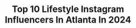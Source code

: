 ---
title: Top 10 Lifestyle Instagram Influencers In Atlanta In 2024
description: >-
  Find top lifestyle Instagram influencers in Atlanta in 2024. Most popular hashtags: #atlanta #lifestyle #motivation.
platform: Instagram
hits: 376
text_top: Discover the top-rated Instagram profiles on inBeat.
text_bottom: Our platform holds 376 Instagram influencers like this in Atlanta, United States for you to work with.
profiles:
  - username: "chrisandregtravel"
    fullname: >-
      Chris and Reg Travel - Atlanta
    bio: >-
      TRAVEL| WINE/SPIRITS | LIFESTYLE #atlantablogger #contentcreator Promoting #Diversity and #Inclusion in Travel and Lifestyle! ⬇️VIEW MEDIA KIT HERE⬇️
    location: "United States"
    followers: 59522
    engagement: 683
    commentsToLikes: 0.028177
    id: ckf5m5m1lscu60j230bu14xjm
    verified: false
    hashtags: "#atlantaphotographer, #savannahgeorgia, #travelingislife, #canonusa"
  - username: "jaelenmitchell"
    fullname: >-
      NaturalReign
    bio: >-
      Natural Hair/ Lifestyle Atlanta Email: Jaelen@preferencepr.com YouTube 256K+ 👇🏽Travel With Me👇🏽
    location: "United States"
    followers: 127451
    engagement: 1343
    commentsToLikes: 0.009708
    id: ck0ua7h36bnzw0i19woeqezvt
    verified: false
    hashtags: "#reel, #bussit, #asiampartner, #curlcolor"
  - username: "mydear_ariane"
    fullname: >-
      Ariane Ellsberry, REALTOR®️
    bio: >-
      Multi-Million Dollar Atlanta Realtor Specializing in Atlanta's Luxury Real Estate #TheArianeEllsberryTeam ✨ Mommy to Jackson🤍 Wife to @murseellsberry💍
    location: "United States"
    followers: 73460
    engagement: 463
    commentsToLikes: 0.033308
    id: ck8t7k2e5h3n30j78gd0h7dtx
    verified: false
    hashtags: "#realestate, #luxuryrealestate, #entrepreneur, #dreamjob"
  - username: "taylormadegq"
    fullname: >-
      Teferi Taylor
    bio: >-
      Streetwear Fashion & Lifestyle 📍: Atlanta, GA 🎥: @HatClub ReCap Host 🧢: @HatClub Ambassador 🎙️: Host (@FitTalkFridays) 📸: Photographer (@Tektography)
    location: "United States"
    followers: 56043
    engagement: 213
    commentsToLikes: 0.047789
    id: clfhg3ypjbvvn0j08qzz90qku
    verified: false
    hashtags: "#grwmreels, #mensstreetstyle, #hatclub, #hypebeaststyle"
  - username: "laurenlefevre"
    fullname: >-
      Lauren Lefevre
    bio: >-
      👗💄🏠 Fashion, Clean Beauty, Home & Lifestyle 📍Atlanta 🍑 👫 Mom of boy/girl twins 💻 Blog : editbylauren.com 👛 Shop : laurenlily.com SHOP MY OUTFITS ⬇️
    location: "United States"
    followers: 113439
    engagement: 57
    commentsToLikes: 0.138534
    id: ck15ruwtd9u1w0i19ublnncme
    verified: false
    hashtags: "#undeniablydowntownduluth, #elguapopartner, #discovermaurices, #feelgooddenim"
  - username: "mcmbrownfield"
    fullname: >-
      Mary Catherine Brownfield
    bio: >-
      Atlanta Lifestyle Photographer Black & Whites🤍@mcb.bw
    location: "United States"
    followers: 9046
    engagement: 466
    commentsToLikes: 0.068670
    id: ck0ubyszufo1h0i19d8ikfkbz
    verified: false
    hashtags: "#hydrangeaheaven"
  - username: "reelrodman"
    fullname: >-
      Rodman Randolph
    bio: >-
      SAG Email for Bookings 👇🏽 ‘Brock’ from @cwlegacies Actor @landrumartsla Model @ngmmodeling
    location: "United States"
    followers: 6117
    engagement: 340
    commentsToLikes: 0.131510
    id: ck8tdrj8p4iia0j78oalebhat
    verified: false
    hashtags: "#atlantamodels, #magazine, #designer, #runwaymodel"
  - username: "emily_plajer"
    fullname: >-
      Emily Plajer 🦋
    bio: >-
      IFBB Bikini Pro ⭕️lympian 🏠 @welcometoourboathouse 🛥️ @tidewell.co 🪦 @_deaddadsociety 💪🏼 @pfc_coaching Athlete & Trainer #pewpewlife
    location: "United States"
    followers: 26106
    engagement: 43
    commentsToLikes: 0.015194
    id: ck6u83ugup9vl0j710ja8omkt
    verified: false
    hashtags: "#evlsports, #ifbbbikini, #tallgirlgang, #girlswithmuscle"
  - username: "malaysiafari"
    fullname: >-
      M A L A Y S I A
    bio: >-
      ◾️Bermudian ◾️#GSU ‘21 #collegegirl 🎓AABA 🔜 BBA ❕you weren’t made to please everybody Subscribe👇🏽
    location: "United States"
    followers: 2755
    engagement: 2306
    commentsToLikes: 0.030403
    id: ck5q6ez2hx4fn0i118fkn8lad
    verified: false
    hashtags: "#malaysiafari, #noactright, #21andhavingfun, #blackouttuesday"
  - username: "cybertronicband"
    fullname: >-
      The Cybertronic Spree
    bio: >-
      Your rockstars in disguise. We perform whatever we want! On tour this fall: www.thecybertronicspree.com
    location: "United States"
    followers: 17984
    engagement: 716
    commentsToLikes: 0.023250
    id: ck6tu1k33ds0h0j7180sjo5gp
    verified: false
    hashtags: "#mixology, #friday, #rock, #80s"
---